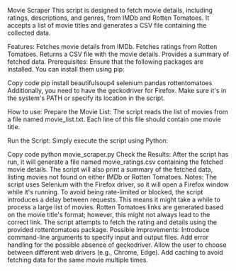 Movie Scraper
This script is designed to fetch movie details, including ratings, descriptions, and genres, from IMDb and Rotten Tomatoes. It accepts a list of movie titles and generates a CSV file containing the collected data.

Features:
Fetches movie details from IMDb.
Fetches ratings from Rotten Tomatoes.
Returns a CSV file with the movie details.
Provides a summary of fetched data.
Prerequisites:
Ensure that the following packages are installed. You can install them using pip:

Copy code
pip install beautifulsoup4 selenium pandas rottentomatoes
Additionally, you need to have the geckodriver for Firefox. Make sure it's in the system's PATH or specify its location in the script.

How to use:
Prepare the Movie List: The script reads the list of movies from a file named movie_list.txt. Each line of this file should contain one movie title.

Run the Script: Simply execute the script using Python:

Copy code
python movie_scraper.py
Check the Results: After the script has run, it will generate a file named movie_ratings.csv containing the fetched movie details. The script will also print a summary of the fetched data, listing movies not found on either IMDb or Rotten Tomatoes.
Notes:
The script uses Selenium with the Firefox driver, so it will open a Firefox window while it's running.
To avoid being rate-limited or blocked, the script introduces a delay between requests. This means it might take a while to process a large list of movies.
Rotten Tomatoes links are generated based on the movie title's format; however, this might not always lead to the correct link. The script attempts to fetch the rating and details using the provided rottentomatoes package.
Possible Improvements:
Introduce command-line arguments to specify input and output files.
Add error handling for the possible absence of geckodriver.
Allow the user to choose between different web drivers (e.g., Chrome, Edge).
Add caching to avoid fetching data for the same movie multiple times.
